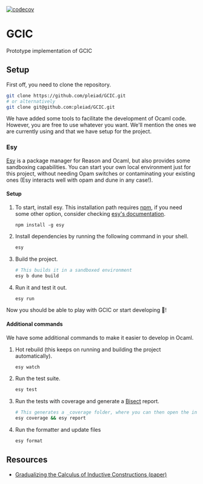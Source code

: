 [![codecov](https://codecov.io/gh/pleiad/GCIC/branch/cast_cic/graph/badge.svg?token=WT2VULQV1A)](https://codecov.io/gh/pleiad/GCIC)

# GCIC
Prototype implementation of GCIC

## Setup
First off, you need to clone the repository.
```bash
git clone https://github.com/pleiad/GCIC.git
# or alternatively
git clone git@github.com:pleiad/GCIC.git
```
We have added some tools to facilitate the development of Ocaml code. However, 
you are free to use whatever you want. We'll mention the ones we are currently using and that we have setup for the project.

### Esy 
[Esy](https://esy.sh/) is a package manager for Reason and Ocaml, but also provides 
some sandboxing capabilities. You can start your own local environment just for this 
project, without needing Opam switches or contaminating your existing ones (Esy interacts well with opam and dune in any case!). 
#### Setup
1. To start, install esy. This installation path requires [npm](https://www.npmjs.com/), if you need some 
other option, consider checking [esy's documentation](https://esy.sh/docs/en/getting-started.html).
    ```shell
    npm install -g esy
    ```
2. Install dependencies by running the following command in your shell.

    ```bash
    esy
    ```
3. Build the project.
    ```bash
    # This builds it in a sandboxed environment
    esy b dune build
    ```
4. Run it and test it out.
   ```bash
   esy run
   ```

Now you should be able to play with GCIC or start developing :tada:!


#### Additional commands
We have some additional commands to make it easier to develop in Ocaml.
1. Hot rebuild (this keeps on running and building the project automatically).
   ```bash
   esy watch
   ```
2. Run the test suite.
    ```bash
    esy test
    ```
3. Run the tests with coverage and generate a [Bisect](https://github.com/aantron/bisect_ppx) report.
    ```bash
    # This generates a _coverage folder, where you can then open the index.html file
    esy coverage && esy report
    ```
1. Run the formatter and update files
    ```bash
    esy format
    ```

## Resources
- [Gradualizing the Calculus of Inductive Constructions (paper)](https://dl.acm.org/doi/10.1145/3495528)